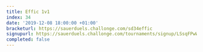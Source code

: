 ```yaml
---
title: Effic 1v1
index: 34
date: '2019-12-08 18:00:00 +01:00'
bracketurl: https://sauerduels.challonge.com/sd34effic
signupurl: https://sauerduels.challonge.com/tournaments/signup/LSsqFPwWDL
completed: false
---
```

